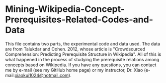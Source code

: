 # Mining-Wikipedia-Concept-Prerequisites-Related-Codes-and-Data
This file contains two parts, the experimental code and data used. The data are from Talukdar and Cohen. 2012, whose article is "Crowdsourced Comprehension: Predicting Prerequisite Structure in Wikipedia". All of this is what happened in the process of studying the prerequisite relations among concepts based on Wikipedia. If you have any questions, you can contact me by e-mail (see my GitHub home page) or my instructor, Dr. Xiao (e-mail:xiaokui1024@hotmail.com).
